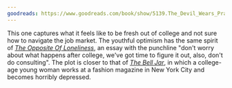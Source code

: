 ```yaml
---
goodreads: https://www.goodreads.com/book/show/5139.The_Devil_Wears_Prada
---
```


This one captures what it feels like to be fresh out of college and not sure how to navigate the job market.
The youthful optimism has the same spirit of [_The Opposite Of Loneliness_](https://www.goodreads.com/book/show/18143905-the-opposite-of-loneliness), an essay with the punchline "don't worry about what happens after college, we've got time to figure it out, also, don't do consulting". The plot is closer to that of [_The Bell Jar_](../21/#the_bell_jar), in which a college-age young woman works at a fashion magazine in New York City and becomes horribly depressed.
